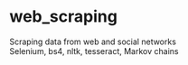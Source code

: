 # web_scraping
Scraping data from web and social networks <br/>
Selenium, bs4, nltk, tesseract, Markov chains
